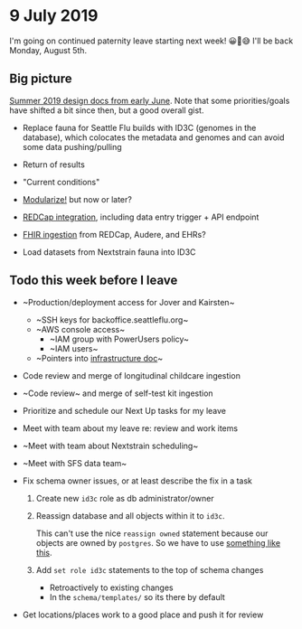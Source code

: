 # 9 July 2019

I'm going on continued paternity leave starting next week!  😀😬😅  I'll be
back Monday, August 5th.

## Big picture

[Summer 2019 design docs from early June](https://github.com/seattleflu/id3c/blob/master/dev/doc/design-2019-summer/01-overview.md).
Note that some priorities/goals have shifted a bit since then, but a good overall gist.

  - Replace fauna for Seattle Flu builds with ID3C (genomes in the database),
    which colocates the metadata and genomes and can avoid some data
    pushing/pulling
  - Return of results
  - "Current conditions"
  - [Modularize!](https://trello.com/c/BI2vAnOf/148-split-id3c-into-core-extension-architecture) but now or later?
  - [REDCap integration](https://github.com/seattleflu/id3c/blob/master/dev/doc/design-2019-summer/06-redcap.md), including data entry trigger + API endpoint
  - [FHIR ingestion](https://github.com/seattleflu/id3c/blob/master/dev/doc/design-2019-summer/04-fhir.md) from REDCap, Audere, and EHRs?

  - Load datasets from Nextstrain fauna into ID3C

## Todo this week before I leave

  - ~Production/deployment access for Jover and Kairsten~
    - ~SSH keys for backoffice.seattleflu.org~
    - ~AWS console access~
      - ~IAM group with PowerUsers policy~
      - ~IAM users~
    - ~Pointers into [infrastructure doc](https://github.com/seattleflu/documentation/blob/master/infrastructure.md)~

  - Code review and merge of longitudinal childcare ingestion
  - ~Code review~ and merge of self-test kit ingestion

  - Prioritize and schedule our Next Up tasks for my leave
  - Meet with team about my leave re: review and work items

  - ~Meet with team about Nextstrain scheduling~
  - ~Meet with SFS data team~

  - Fix schema owner issues, or at least describe the fix in a task

    1. Create new `id3c` role as db administrator/owner
    2. Reassign database and all objects within it to `id3c`.

       This can't use the nice `reassign owned` statement because our objects
       are owned by `postgres`.  So we have to use [something like
       this](https://github.com/MullinsLab/viroverse/blob/ee949dc2d36f7438f317747d0d668b7d902f3564/sql/sqitch-initial-setup.sql).

    3. Add `set role id3c` statements to the top of schema changes
       - Retroactively to existing changes
       - In the `schema/templates/` so its there by default

  - Get locations/places work to a good place and push it for review
